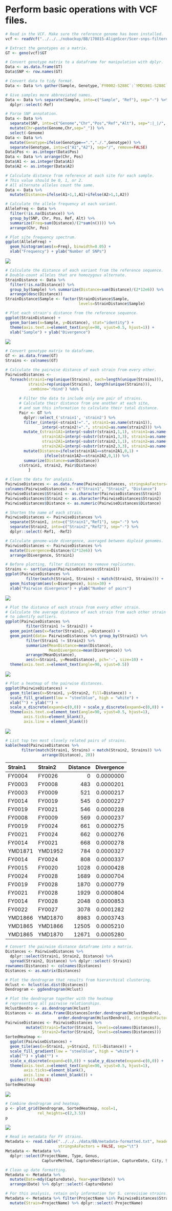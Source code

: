 Perform basic operations with VCF files.
================

``` r
# Read in the VCF. Make sure the reference genome has been installed.
vcf <- readVcf("../../../nobackup/BB/170815-AlignScer/Scer-snps-filtered.vcf", "sacCer3")

# Extract the genotypes as a matrix.
GT <- geno(vcf)$GT

# Convert genotype matrix to a dataframe for manipulation with dplyr.
Data <- as.data.frame(GT)
Data$SNP <- row.names(GT)

# Convert data to tidy format.
Data <- Data %>% gather(Sample, Genotype,`FY0002-S288C`:`YMD1981-S288C`)

# Give samples more abbreviated names.
Data <- Data %>% separate(Sample, into=c("Sample", "Ref"), sep="-") %>%
  dplyr::select(-Ref)

# Parse SNP annotation.
Data <- Data %>% 
  separate(SNP, into=c("Genome","Chr","Pos","Ref","Alt"), sep=":|_|/", remove=FALSE) %>%
  mutate(Chr=paste(Genome,Chr,sep="_")) %>%
  select(-Genome)
Data <- Data %>%
  mutate(Genotype=ifelse(Genotype==".","./.",Genotype)) %>%
  separate(Genotype, into=c("A1","A2"), sep="/", remove=FALSE)
Data$Pos <- as.integer(Data$Pos)
Data <- Data %>% arrange(Chr, Pos)
Data$A1 <- as.integer(Data$A1)
Data$A2 <- as.integer(Data$A2)

# Calculate distance from reference at each site for each sample.
# This value should be 0, 1, or 2.
# All alternate alleles count the same.
Data <- Data %>%
  mutate(Distance=ifelse(A1>1,1,A1)+ifelse(A2>1,1,A2))
```

``` r
# Calculate the allele frequency at each variant.
AlleleFreq <- Data %>%
  filter(!is.na(Distance)) %>%
  group_by(SNP, Chr, Pos, Ref, Alt) %>%
  summarize(Freq=sum(Distance)/(2*sum(n()))) %>%
  arrange(Chr, Pos)

# Plot site frequency spectrum.
ggplot(AlleleFreq) +
  geom_histogram(aes(x=Freq), binwidth=0.05) +
  xlab("Frequency") + ylab("Number of SNPs")
```

![](170815-AnalyzeDistances_files/figure-markdown_github-ascii_identifiers/unnamed-chunk-2-1.png)

``` r
# Calculate the distance of each variant from the reference sequence.
# Double-count alleles that are homozygous alternate.
StrainDistance <- Data %>%
  filter(!is.na(Distance)) %>%
  group_by(Sample) %>% summarize(Distance=sum(Distance)/(2*12e6)) %>%
  arrange(desc(Distance))
StrainDistance$Sample <- factor(StrainDistance$Sample, 
                                levels=StrainDistance$Sample)

# Plot each strain's distance from the reference sequence.
ggplot(StrainDistance) +
  geom_bar(aes(x=Sample, y=Distance), stat="identity") +
  theme(axis.text.x=element_text(angle=90, vjust=0.5, hjust=1)) +
  xlab("Sample") + ylab("Divergence")
```

![](170815-AnalyzeDistances_files/figure-markdown_github-ascii_identifiers/unnamed-chunk-2-2.png)

``` r
# Convert genotype matrix to dataframe.
GT <- as.data.frame(GT)
Strains <- colnames(GT)

# Calculate the pairwise distance of each strain from every other.
PairwiseDistances <- 
  foreach(strain1=rep(unique(Strains), each=length(unique(Strains))),
          strain2=rep(unique(Strains), length(unique(Strains))),
          .combine='rbind') %do% {
            
      # Filter the data to include only one pair of strains.
      # Calculate their distance from one another at each site,
      # and sum this information to calculate their total distance.
      Pair <- GT %>%
        dplyr::select_('strain1', 'strain2') %>%
        filter_(interp(~strain1!=".", strain1=as.name(strain1)),
                interp(~strain2!=".", strain2=as.name(strain2))) %>%
        mutate_(strain1A1=interp(~substr(strain1,1,1), strain1=as.name(strain1)),
                strain1A2=interp(~substr(strain1,3,3), strain1=as.name(strain1)),
                strain2A1=interp(~substr(strain2,1,1), strain2=as.name(strain2)),
                strain2A2=interp(~substr(strain2,3,3), strain2=as.name(strain2))) %>%
        mutate(Distance=ifelse(strain1A1==strain2A1,0,1) +
                 ifelse(strain1A2==strain2A2,0,1)) %>%
        summarize(Distance=sum(Distance))
      c(strain1, strain2, Pair$Distance)
          }

# Clean the data for analysis.
PairwiseDistances <- as.data.frame(PairwiseDistances, stringsAsFactors=FALSE)
colnames(PairwiseDistances) <- c("Strain1", "Strain2", "Distance")
PairwiseDistances$Strain1 <- as.character(PairwiseDistances$Strain1)
PairwiseDistances$Strain2 <- as.character(PairwiseDistances$Strain2)
PairwiseDistances$Distance <- as.numeric(PairwiseDistances$Distance)

# Shorten the name of each strain.
PairwiseDistances <- PairwiseDistances %>%
  separate(Strain1, into=c("Strain1","Ref1"), sep="-") %>%
  separate(Strain2, into=c("Strain2","Ref2"), sep="-") %>%
  dplyr::select(-Ref1, -Ref2)

# Calculate genome-wide divergence, averaged between diploid genomes. 
PairwiseDistances <- PairwiseDistances %>%
  mutate(Divergence=Distance/(2*12e6)) %>%
  arrange(Divergence, Strain1)

# Before plotting, filter distances to remove replicates.
Strains <- sort(unique(PairwiseDistances$Strain1))
ggplot(PairwiseDistances %>%
         filter(match(Strain1, Strains) < match(Strain2, Strains))) + 
  geom_histogram(aes(x=Divergence), bins=30) +
  xlab("Pairwise divergence") + ylab("Number of pairs")
```

![](170815-AnalyzeDistances_files/figure-markdown_github-ascii_identifiers/unnamed-chunk-3-1.png)

``` r
# Plot the distance of each strain from every other strain.
# Calculate the average distance of each strain from each other strain
# to identify outliers.
ggplot(PairwiseDistances %>%
         filter(Strain1 != Strain2)) +
  geom_point(aes(x=factor(Strain1), y=Distance)) +
  geom_point(data= PairwiseDistances %>% group_by(Strain1) %>%
         filter(Strain1 != Strain2) %>%
         summarize(MeanDistance=mean(Distance),
                   MeanDivergence=mean(Divergence)) %>%
         arrange(MeanDistance),
         aes(x=Strain1, y=MeanDistance), pch='-', size=10) +
  theme(axis.text.x=element_text(angle=90, vjust=0.5))
```

![](170815-AnalyzeDistances_files/figure-markdown_github-ascii_identifiers/unnamed-chunk-3-2.png)

``` r
# Plot a heatmap of the pairwise distances.
ggplot(PairwiseDistances) +
  geom_tile(aes(x=Strain1, y=Strain2, fill=Distance)) +
  scale_fill_gradient(low = "steelblue", high = "white") +
  xlab("") + ylab("") +
  scale_x_discrete(expand=c(0,0)) + scale_y_discrete(expand=c(0,0)) +
  theme(axis.text.x=element_text(angle=90, vjust=0.5, hjust=1),
        axis.ticks=element_blank(),
        axis.line = element_blank())
```

![](170815-AnalyzeDistances_files/figure-markdown_github-ascii_identifiers/unnamed-chunk-3-3.png)

``` r
# List top ten most closely related pairs of strains.
kable(head(PairwiseDistances %>% 
       filter(match(Strain1, Strains) < match(Strain2, Strains)) %>% 
                arrange(Distance), 20))
```

| Strain1 | Strain2 |  Distance|  Divergence|
|:--------|:--------|---------:|-----------:|
| FY0004  | FY0026  |         0|   0.0000000|
| FY0003  | FY0008  |       483|   0.0000201|
| FY0003  | FY0009  |       521|   0.0000217|
| FY0014  | FY0019  |       545|   0.0000227|
| FY0019  | FY0021  |       546|   0.0000228|
| FY0008  | FY0009  |       569|   0.0000237|
| FY0019  | FY0024  |       661|   0.0000275|
| FY0021  | FY0024  |       662|   0.0000276|
| FY0014  | FY0021  |       668|   0.0000278|
| YMD1871 | YMD1952 |       784|   0.0000327|
| FY0014  | FY0024  |       808|   0.0000337|
| FY0015  | FY0020  |      1028|   0.0000428|
| FY0024  | FY0028  |      1689|   0.0000704|
| FY0019  | FY0028  |      1870|   0.0000779|
| FY0021  | FY0028  |      1929|   0.0000804|
| FY0014  | FY0028  |      2048|   0.0000853|
| FY0022  | FY0027  |      3078|   0.0001282|
| YMD1866 | YMD1870 |      8983|   0.0003743|
| YMD1865 | YMD1866 |     12505|   0.0005210|
| YMD1865 | YMD1870 |     12671|   0.0005280|

``` r
# Convert the pairwise distance dataframe into a matrix.
Distances <- PairwiseDistances %>%
  dplyr::select(Strain1, Strain2, Distance) %>%
  spread(Strain2, Distance) %>% dplyr::select(-Strain1)
rownames(Distances) <- colnames(Distances)
Distances <- as.matrix(Distances)

# Plot the dendrogram that results from hierarchical clustering.
Hclust <- hclust(as.dist(Distances))
Dendrogram <- ggdendrogram(Hclust)

# Plot the dendrogram together with the heatmap 
# representing all pairwise relationships.
HclustDendro <- as.dendrogram(Hclust)
Distances <- as.data.frame(Distances[order.dendrogram(HclustDendro),
                       order.dendrogram(HclustDendro)], stringsAsFactors=FALSE)
PairwiseDistances <- PairwiseDistances %>%
         mutate(Strain1=factor(Strain1, levels=colnames(Distances)),
                Strain2=factor(Strain2, levels=colnames(Distances)))
SortedHeatmap <- 
  ggplot(PairwiseDistances) +
  geom_tile(aes(x=Strain1, y=Strain2, fill=Distance)) +
  scale_fill_gradient(low = "steelblue", high = "white") +
  xlab("") + ylab("") +
  scale_x_discrete(expand=c(0,0)) + scale_y_discrete(expand=c(0,0)) +
  theme(axis.text.x=element_text(angle=90, vjust=0.5, hjust=1),
        axis.ticks=element_blank(),
        axis.line = element_blank()) +
  guides(fill=FALSE)
SortedHeatmap
```

![](170815-AnalyzeDistances_files/figure-markdown_github-ascii_identifiers/unnamed-chunk-4-1.png)

``` r
# Combine dendrogram and heatmap.
p <- plot_grid(Dendrogram, SortedHeatmap, ncol=1,
              rel_heights=c(2,3.5))
p
```

![](170815-AnalyzeDistances_files/figure-markdown_github-ascii_identifiers/unnamed-chunk-5-1.png)

``` r
# Read in metadata for FY strains.
Metadata <- read.table("../../../data/BB/metadata-formatted.txt", header=TRUE,
                       stringsAsFactors = FALSE, sep="\t")
Metadata <- Metadata %>%
  dplyr::select(ProjectName, Type, Genus, 
                CaptureMethod, CaptureDescription, CaptureDate, City, State)

# Clean up date formatting.
Metadata <- Metadata %>%
  mutate(Date=mdy(CaptureDate), Year=year(Date)) %>% 
  arrange(Date) %>% dplyr::select(-CaptureDate)

# For this analysis, retain only information for S. cerevisiae strains.
Metadata <- Metadata %>% filter(ProjectName %in% PairwiseDistances$Strain1) %>%
  mutate(Strain=ProjectName) %>% dplyr::select(-ProjectName)
```
